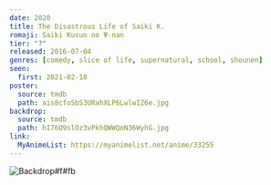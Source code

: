 ```yaml
---
date: 2020
title: The Disastrous Life of Saiki K.
romaji: Saiki Kusuo no Ψ-nan
tier: "?"
released: 2016-07-04
genres: [comedy, slice of life, supernatural, school, shounen]
seen:
  first: 2021-02-18
poster:
  source: tmdb
  path: ais8cfoSbS3URahXLP6LwlwIZ6e.jpg
backdrop:
  source: tmdb
  path: hI76O9slOz3vPkhQWWQoN36WyhG.jpg
link:
  MyAnimeList: https://myanimelist.net/anime/33255
---
```


![Backdrop#f#fb](https://image.tmdb.org/t/p/w1280/8rO7i1rjAbBwzV6CJgkscbBVG2u.jpg "Source: TMDB")

